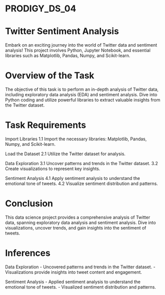 # PRODIGY_DS_04
# Twitter Sentiment Analysis
Embark on an exciting journey into the world of Twitter data and sentiment analysis! This project involves Python, Jupyter Notebook, and essential libraries such as Matplotlib, Pandas, Numpy, and Scikit-learn.

# Overview of the Task
The objective of this task is to perform an in-depth analysis of Twitter data, including exploratory data analysis (EDA) and sentiment analysis. Dive into Python coding and utilize powerful libraries to extract valuable insights from the Twitter dataset.

# Task Requirements
Import Libraries 1.1 Import the necessary libraries: Matplotlib, Pandas, Numpy, and Scikit-learn.

Load the Dataset 2.1 Utilize the Twitter dataset for analysis.

Data Exploration 3.1 Uncover patterns and trends in the Twitter dataset. 3.2 Create visualizations to represent key insights.

Sentiment Analysis 4.1 Apply sentiment analysis to understand the emotional tone of tweets. 4.2 Visualize sentiment distribution and patterns.

# Conclusion 
This data science project provides a comprehensive analysis of Twitter data, spanning exploratory data analysis and sentiment analysis. Dive into visualizations, uncover trends, and gain insights into the sentiment of tweets.

# Inferences
Data Exploration - Uncovered patterns and trends in the Twitter dataset. - Visualizations provide insights into tweet content and engagement.

Sentiment Analysis - Applied sentiment analysis to understand the emotional tone of tweets. - Visualized sentiment distribution and patterns.
